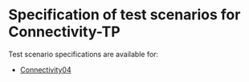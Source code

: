 # Specification of test scenarios for Connectivity-TP


Test scenario specifications are available for:

* [Connectivity04](connectivity04.md)
